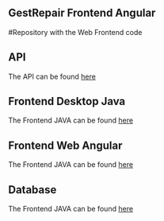 ## GestRepair Frontend Angular
#Repository with the Web Frontend code 

## API
The API can be found [here](https://github.com/barcelosrui/gestRepairapi)

## Frontend Desktop Java
The Frontend JAVA can be found [here](https://github.com/barcelosrui/GestRepairFrontendJava)

## Frontend Web Angular
The Frontend JAVA can be found [here](https://github.com/barcelosrui/GestRepairFrontendAngular)

## Database
The Frontend JAVA can be found [here](https://github.com/barcelosrui/gestRepairdb)
